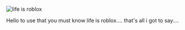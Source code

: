 
![life is roblox](https://imgs.search.brave.com/JVOueDCqNlc-X6zRp8_QVx73UzAqAs1zdFok9B3JNkg/rs:fit:860:0:0/g:ce/aHR0cHM6Ly9pLmt5/bS1jZG4uY29tL2Vu/dHJpZXMvaWNvbnMv/bWVkaXVtLzAwMC8w/NDUvNzUwL2xpci5q/cGc)


Hello to use that you must know life is roblox.... that's all i got to say....
